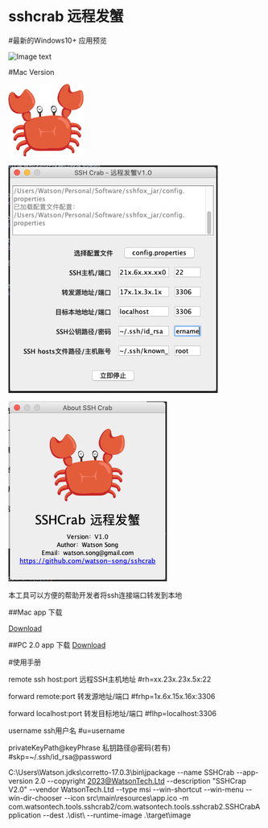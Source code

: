 # sshcrab 远程发蟹

#最新的Windows10+ 应用预览

![Image text](https://github.com/watson-song/sshcrab/assets/7800970/c23ff58c-07d8-47f0-a0f0-3f724f9897b7?raw=true)

#Mac Version

![Image text](https://github.com/watson-song/sshcrab/blob/master/src/main/resources/sshcrab.png?raw=true)

![Image text](https://github.com/watson-song/sshcrab/blob/master/src/main/resources/ScreenShot1.png?raw=true)

![Image text](https://github.com/watson-song/sshcrab/blob/master/src/main/resources/ScreenShot2.png?raw=true)

本工具可以方便的帮助开发者将ssh连接端口转发到本地

##Mac app 下载

[Download](https://github.com/watson-song/sshcrab/releases/download/1.0/SSH.Crab-Mac.zip)

##PC 2.0 app 下载
[Download](https://github.com/watson-song/sshcrab/releases/download/2.0/SSHCrab-2.0.msi)

#使用手册

remote ssh host:port 远程SSH主机地址
#rh=xx.23x.23x.5x:22

forward remote:port 转发源地址/端口
#frhp=1x.6x.15x.16x:3306

forward localhost:port 转发目标地址/端口
#flhp=localhost:3306

username ssh用户名
#u=username

privateKeyPath@keyPhrase  私钥路径@密码(若有)
#skp=~/.ssh/id_rsa@password

C:\Users\Watson\.jdks\corretto-17.0.3\bin\jpackage --name SSHCrab --app-version 2.0 --copyright 2023@WatsonTech.Ltd --description "SSHCrap V2.0" --vendor WatsonTech.Ltd --type msi --win-shortcut --win-menu --win-dir-chooser --icon src\main\resources\app.ico -m com.watsontech.tools.sshcrab2/com.watsontech.tools.sshcrab2.SSHCrabApplication --dest .\dist\ --runtime-image .\target\image
